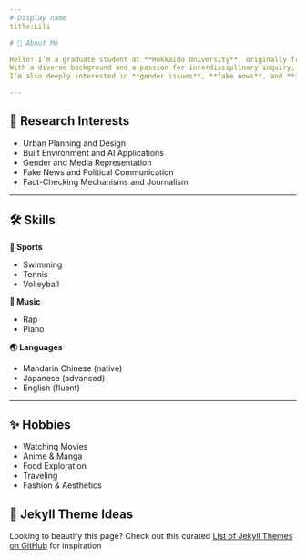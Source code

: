 ```yaml
---
# Display name
title:Lili

# 👋 About Me

Hello! I’m a graduate student at **Hokkaido University**, originally from **China**.  
With a diverse background and a passion for interdisciplinary inquiry, I’m currently exploring the intersection of **urban planning**, **architectural environments**, and **artificial intelligence**.  
I’m also deeply interested in **gender issues**, **fake news**, and **fact-checking systems** in media studies.

---
```


## 🔬 Research Interests

- Urban Planning and Design  
- Built Environment and AI Applications  
- Gender and Media Representation  
- Fake News and Political Communication  
- Fact-Checking Mechanisms and Journalism

---

## 🛠️ Skills

**🏀 Sports**  
- Swimming  
- Tennis  
- Volleyball  

**🎵 Music**  
- Rap  
- Piano  

**🌏 Languages**  
- Mandarin Chinese (native)  
- Japanese (advanced)  
- English (fluent)

---

## ✨ Hobbies

- Watching Movies  
- Anime & Manga  
- Food Exploration  
- Traveling  
- Fashion & Aesthetics

## 🎨 Jekyll Theme Ideas

Looking to beautify this page? Check out this curated [List of Jekyll Themes on GitHub](https://github.com/topics/jekyll-theme) for inspiration
